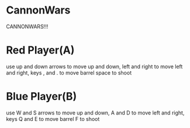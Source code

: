 # CannonWars
CANNONWARS!!!


# Red Player(A)
use up and down arrows to move up and down, left and right to move left and right, keys , and . to move barrel space to shoot 


# Blue Player(B)
use W and S arrows to move up and down, A and D to move left and right, keys Q and E to move barrel F to shoot

